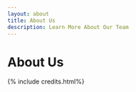 ```yaml
---
layout: about
title: About Us
description: Learn More About Our Team
---
```


# About Us

{% include credits.html%}